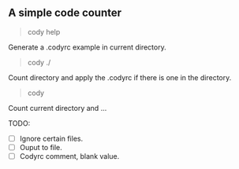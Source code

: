 ## A simple code counter

> cody help

Generate a .codyrc example in current directory.

> cody ./

Count directory and apply the .codyrc if there is one in the directory.

> cody

Count current directory and ...


TODO: 
- [ ] Ignore certain files.
- [ ] Ouput to file.
- [ ] Codyrc comment, blank value.